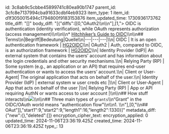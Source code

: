 id: 3c8ab9c5cbbe45899741c80ea90b1747
parent_id: 3cfc8e7137994cba91633cdbf4eb9323
item_type: 1
item_id: d1f3050015494c1794800f9183153876
item_updated_time: 1730936173762
title_diff: "[]"
body_diff: "[{\"diffs\":[[0,\"OAuth2\\\n\\\n\"],[1,\"> OIDC is authentication (identity verification), while OAuth represents authorization (access management)\\\n\\\n\\\n* [Hitchhiker’s Guide to OIDC](https://smartive.ch/blog/hitchhiker-s-guide-to-oidc)\\\n\\\n## Terms\\\n|Begriff|Bedeutung|Quelle\\\n|---|---|---|\\\n| OIDC |  It is an open authentication framework | [HG2OIDC](https://smartive.ch/blog/hitchhiker-s-guide-to-oidc)\\\n| OAuth2 | Auth, compared to OIDC, is an authorization framework | [HG2OIDC](https://smartive.ch/blog/hitchhiker-s-guide-to-oidc)\\\n| Identity Provider (IdP)| An external system that contains the users’ account and has information about the login credentials and other security mechanisms.\\\n| Relying Party (RP) | Some system (e.g., an application or an API) that requires end-user authentication or wants to access the users’ account.\\\n| Client or User-Agent| The original application that acts on behalf of the user.\\\n| Identity Provider (IdP) | external system w user creds etc |\\\n| Client or User-Agent | App that acts on behalf of the user |\\\n| Relying Party (RP) | App or API requiring AuthN or wants access to user account |\\\n\\\n## How stuff interacts\\\n![](https://www.datocms-assets.com/107148/1700572901-oidc_terminology_zd0og5.png?auto=format&w=1504&dpr=1.5)\\\n\\\n## Three main types of  `grants`\\\n“Grant” in the OIDC/OAuth world means “authentication flow”\\\n\\\n1. \\\n\"],[0,\"\\\n## OAut\"]],\"start1\":9,\"start2\":9,\"length1\":16,\"length2\":1330}]"
metadata_diff: {"new":{},"deleted":[]}
encryption_cipher_text: 
encryption_applied: 0
updated_time: 2024-11-06T23:36:19.425Z
created_time: 2024-11-06T23:36:19.425Z
type_: 13